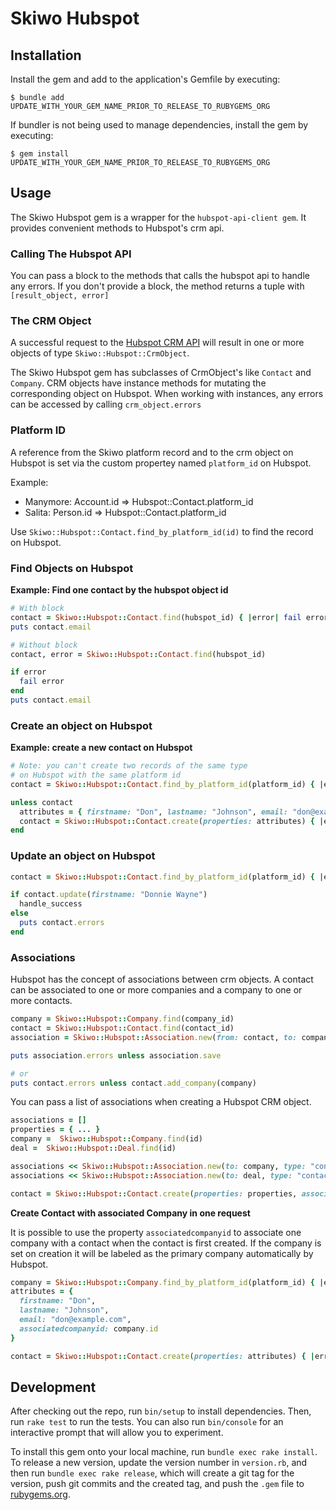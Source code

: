 # Skiwo Hubspot

## Installation

Install the gem and add to the application's Gemfile by executing:

    $ bundle add UPDATE_WITH_YOUR_GEM_NAME_PRIOR_TO_RELEASE_TO_RUBYGEMS_ORG

If bundler is not being used to manage dependencies, install the gem by executing:

    $ gem install UPDATE_WITH_YOUR_GEM_NAME_PRIOR_TO_RELEASE_TO_RUBYGEMS_ORG

## Usage

The Skiwo Hubspot gem is a wrapper for the `hubspot-api-client gem`.
It provides convenient methods to Hubspot's crm api.

### Calling The Hubspot API
You can pass a block to the methods that calls the hubspot api to handle any errors. If you don't provide a block, the method returns a tuple with `[result_object, error]`

### The CRM Object
A successful request to the [Hubspot CRM API](https://developers.hubspot.com/docs/api/crm/understanding-the-crm) will  result in one or more objects of type `Skiwo::Hubspot::CrmObject`.

The Skiwo Hubspot gem has subclasses of CrmObject's like `Contact` and `Company`. CRM objects have instance methods for mutating the corresponding object on Hubspot. When working with instances, any errors can be accessed by calling `crm_object.errors`

### Platform ID
A reference from the Skiwo platform record and to the crm object on
Hubspot is set via the custom propertey named `platform_id` on Hubspot.

Example:

- Manymore: Account.id => Hubspot::Contact.platform_id
- Salita: Person.id => Hubspot::Contact.platform_id

Use `Skiwo::Hubspot::Contact.find_by_platform_id(id)` to find the record on Hubspot.

### Find Objects on Hubspot

**Example: Find one contact by the hubspot object id**

```ruby
# With block
contact = Skiwo::Hubspot::Contact.find(hubspot_id) { |error| fail error }
puts contact.email

# Without block
contact, error = Skiwo::Hubspot::Contact.find(hubspot_id)

if error
  fail error
end
puts contact.email
```

### Create an object on Hubspot

**Example: create a new contact on Hubspot**

```ruby
# Note: you can't create two records of the same type
# on Hubspot with the same platform id
contact = Skiwo::Hubspot::Contact.find_by_platform_id(platform_id) { |error| fail error }

unless contact
  attributes = { firstname: "Don", lastname: "Johnson", email: "don@example.com" }
  contact = Skiwo::Hubspot::Contact.create(properties: attributes) { |error| fail error }
end
```

### Update an object on Hubspot

```ruby
contact = Skiwo::Hubspot::Contact.find_by_platform_id(platform_id) { |error| fail error }

if contact.update(firstname: "Donnie Wayne")
  handle_success
else
  puts contact.errors
end
```

### Associations
Hubspot has the concept of associations between crm objects.
A contact can be associated to one or more companies and a company
to one or more contacts.

```ruby
company = Skiwo::Hubspot::Company.find(company_id)
contact = Skiwo::Hubspot::Contact.find(contact_id)
association = Skiwo::Hubspot::Association.new(from: contact, to: company)

puts association.errors unless association.save

# or
puts contact.errors unless contact.add_company(company)

```
You can pass a list of associations when creating a Hubspot CRM object.

```ruby
associations = []
properties = { ... }
company =  Skiwo::Hubspot::Company.find(id)
deal =  Skiwo::Hubspot::Deal.find(id)

associations << Skiwo::Hubspot::Association.new(to: company, type: "contact_to_company")
associations << Skiwo::Hubspot::Association.new(to: deal, type: "contact_to_deal")

contact = Skiwo::Hubspot::Contact.create(properties: properties, associations: associations) do { |err| fail err }
```


**Create Contact with associated Company in one request**

It is possible to use the property `associatedcompanyid` to associate one company with a contact when the contact is first created. If the company is set on creation it will be labeled as the primary company automatically by Hubspot.

```ruby
company = Skiwo::Hubspot::Company.find_by_platform_id(platform_id) { |error| fail error }
attributes = {
  firstname: "Don",
  lastname: "Johnson",
  email: "don@example.com",
  associatedcompanyid: company.id
}

contact = Skiwo::Hubspot::Contact.create(properties: attributes) { |error| fail error }
```
## Development

After checking out the repo, run `bin/setup` to install dependencies. Then, run `rake test` to run the tests. You can also run `bin/console` for an interactive prompt that will allow you to experiment.

To install this gem onto your local machine, run `bundle exec rake install`. To release a new version, update the version number in `version.rb`, and then run `bundle exec rake release`, which will create a git tag for the version, push git commits and the created tag, and push the `.gem` file to [rubygems.org](https://rubygems.org).

